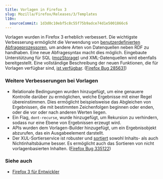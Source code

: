 ```yaml
---
title: Vorlagen in Firefox 3
slug: Mozilla/Firefox/Releases/3/Templates
l10n:
  sourceCommit: 1d3d0c10ebf5c8c55f75b9adce74d1e5001866c6
---
```


Vorlagen wurden in Firefox 3 erheblich verbessert. Die wichtigste Verbesserung ermöglicht die Verwendung von [benutzerdefinierten Abfrageprozessoren](/de/docs/How_to_implement_a_custom_XUL_query_processor_component), um andere Arten von Datenquellen neben RDF zu handhaben. Eine neue Abfragesyntax macht dies möglich. Eingebaute Unterstützung für SQL ([mozStorage](/de/docs/Storage)) und XML-Datenquellen wird ebenfalls bereitgestellt. Eine vollständige Beschreibung der neuen Funktionen, die für Vorlagen verfügbar sind, [ist verfügbar](https://wiki.mozilla.org/XUL:Template_Features_in_1.9). ([Firefox Bug 285631](https://bugzil.la/285631))

### Weitere Verbesserungen bei Vorlagen

- Relationale Bedingungen wurden hinzugefügt, um eine genauere Kontrolle darüber zu ermöglichen, welche Ergebnisse mit einer Regel übereinstimmen. Dies ermöglicht beispielsweise das Abgleichen von Ergebnissen, die mit bestimmten Zeichenfolgen beginnen oder enden, oder die vor oder nach anderen Werten liegen.
- Ein Flag, `dont-recurse`, wurde hinzugefügt, um Rekursion zu verhindern, sodass nur eine Ebene von Ergebnissen erzeugt wird.
- APIs wurden dem Vorlagen-Builder hinzugefügt, um ein Ergebnisobjekt abzurufen, das ein Ausgabeelement darstellt.
- Der XUL-Sortierservice ist robuster und [sortiert](/de/docs/XUL/Template_Guide/Sorting_Results) sowohl Inhalts- als auch Nichtinhaltsbäume besser. Es ermöglicht auch das Sortieren von nicht vorlagenbasierten Inhalten. ([Firefox Bug 335122](https://bugzil.la/335122))

### Siehe auch

- [Firefox 3 für Entwickler](/de/docs/Mozilla/Firefox/Releases/3)
